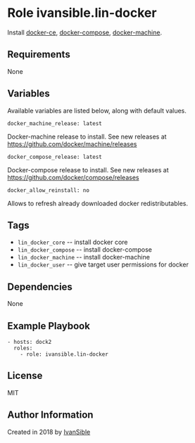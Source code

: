 # Role ivansible.lin-docker

Install
[docker-ce](https://docs.docker.com/install/linux/docker-ce/ubuntu/#install-using-the-repository),
[docker-compose](https://docs.docker.com/compose/install/#install-compose),
[docker-machine](https://docs.docker.com/machine/install-machine/#install-machine-directly).


## Requirements

None


## Variables

Available variables are listed below, along with default values.


    docker_machine_release: latest

Docker-machine release to install. See new releases at
https://github.com/docker/machine/releases

    docker_compose_release: latest

Docker-compose release to install. See new releases at
https://github.com/docker/compose/releases

    docker_allow_reinstall: no

Allows to refresh already downloaded docker redistributables.


## Tags

- `lin_docker_core` -- install docker core
- `lin_docker_compose` -- install docker-compose
- `lin_docker_machine` -- install docker-machine
- `lin_docker_user` -- give target user permissions for docker


## Dependencies

None


## Example Playbook

    - hosts: dock2
      roles:
        - role: ivansible.lin-docker


## License

MIT


## Author Information

Created in 2018 by [IvanSible](https://github.com/ivansible)
